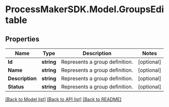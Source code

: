 
# ProcessMakerSDK.Model.GroupsEditable

## Properties

Name | Type | Description | Notes
------------ | ------------- | ------------- | -------------
**Id** | **string** | Represents a group definition. | [optional] 
**Name** | **string** | Represents a group definition. | [optional] 
**Description** | **string** | Represents a group definition. | [optional] 
**Status** | **string** | Represents a group definition. | [optional] 

[[Back to Model list]](../README.md#documentation-for-models)
[[Back to API list]](../README.md#documentation-for-api-endpoints)
[[Back to README]](../README.md)

